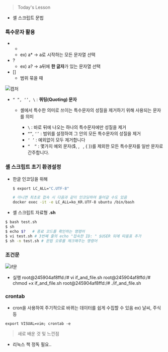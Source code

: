 >Today's Lesson
- 셸 스크립트 문법

### 특수문자 활용

- *
  - ex) a* -> a로 시작하는 모든 문자열 선택
- ?
  - ex) a? -> a뒤에 **한 글자**가 있는 문자열 선택
- []
  - 범위 묶을 때


![캡처](https://github.com/user-attachments/assets/a26cf537-55b0-4fe1-8914-323ef1d5c691)
- `“ ”, ‘’, \` : **쿼팅(Quoting) 문자** 
  - 셸에서 특수한 의미로 쓰이는 특수문자의 성질을 제거하기 위해 사용되는 문자를 의미
        
    - `\` : 바로 뒤에 나오는 하나의 특수문자에만 성질을 제거
    - `“”`, `‘’` : 범위를 설정하여 그 안의 모든 특수문자의 성질을 제거
    - `‘ ’` : 예외없이 모두 제거합니다
    - `“  ”` : 몇가지 예외 문자($, \, ` `, { })를 제외한 모든 특수문자를 일반 문자로 간주합니다.
   

### 셸 스크립트 초기 환경설정
- 한글 인코딩을 위해
  ```bash
  $ export LC_ALL="C.UTF-8"

  # 아니면 최초로 접속 시 다음과 같이 인코딩하여 들어갈 수도 있음
  docker exec -it -e LC_ALL=ko_KR.UTF-8 ubuntu /bin/bash
  ```
  
- 셸 스크립트 자료형 **.sh**
```bash
$ bash test.sh
$ sh 
$ echo $?   # 종료 코드를 확인하는 명령어
$ vi test.sh # 3번째 줄의 echo "접속한 ID: " $USER 뒤에 따옴표 추가
$ sh -n test.sh # 문법 오류를 체크해주는 명령어
```

### 조건문
![if문](https://github.com/user-attachments/assets/c538b658-9bc3-4d23-a4f0-e7ef1dc838d7)

- 실행
root@245904af8ffd:/# vi if_and_file.sh
root@245904af8ffd:/# chmod +x if_and_file.sh
root@245904af8ffd:/# ./if_and_file.sh

### crontab
- cron을 사용하여 주기적으로 바뀌는 데이터를 쉽게 수집할 수 있음
  ex) 날씨, 주식 등

```
export VISUAL=vim; crontab -e
```


>새로 배운 것 및 느낀점
- 리눅스 책 정독 필요..


